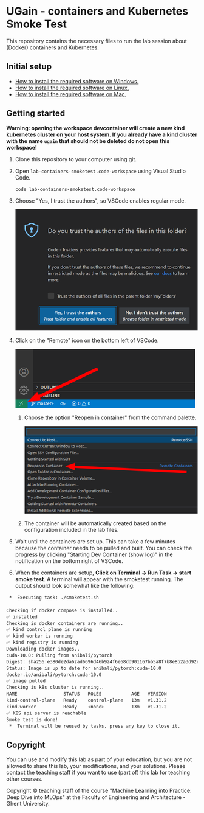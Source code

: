 # UGain - containers and Kubernetes Smoke Test

This repository contains the necessary files to run the lab session about (Docker) containers and Kubernetes.

## Initial setup

* [How to install the required software on Windows.](setup-windows.md)
* [How to install the required software on Linux.](setup-linux.md)
* [How to install the required software on Mac.](setup-mac.md)

## Getting started

**Warning: opening the workspace devcontainer will create a new kind kubernetes cluster on your host system. If you already have a kind cluster with the name `ugain` that should not be deleted do not open this workspace!**

1. Clone this repository to your computer using git.
1. Open `lab-containers-smoketest.code-workspace` using Visual Studio Code.

   ```bash
   code lab-containers-smoketest.code-workspace
   ```

1. Choose "Yes, I trust the authors", so VSCode enables regular mode.

   ![workspace-trust-dialog](images/workspace-trust-dialog.png)

1. Click on the "Remote" icon on the bottom left of VSCode.

   ![remote-button](images/remote-button.png)

   1. Choose the option "Reopen in container" from the command palette.

      ![reopen-in-container](images/reopen-in-container.png)

   1. The container will be automatically created based on the configuration included in the lab files.
1. Wait until the containers are set up. This can take a few minutes because the container needs to be pulled and built. You can check the progress by clicking "Starting Dev Container (show log)" in the notification on the bottom right of VSCode.
1. When the containers are setup, **Click on Terminal -> Run Task -> start smoke test**. A terminal will appear with the smoketest running. The output should look somewhat like the following:

```bash
 *  Executing task: ./smoketest.sh 

Checking if docker compose is installed..
✅ installed
Checking is docker containers are running..
✅ kind control plane is running
✅ kind worker is running
✅ kind registry is running
Downloading docker images..
cuda-10.0: Pulling from anibali/pytorch
Digest: sha256:e380de2da62ad6696d46b924f6e68dd901167bb5a8f7b8e8b2a3d92ef614e8b9
Status: Image is up to date for anibali/pytorch:cuda-10.0
docker.io/anibali/pytorch:cuda-10.0
✅ image pulled
Checking is k8s cluster is running..
NAME                 STATUS   ROLES           AGE   VERSION
kind-control-plane   Ready    control-plane   13m   v1.31.2
kind-worker          Ready    <none>          13m   v1.31.2
✅ K8S api server is reachable
Smoke test is done!
 *  Terminal will be reused by tasks, press any key to close it. 
```

## Copyright

You can use and modify this lab as part of your education, but you are not allowed to share this lab, your modifications, and your solutions. Please contact the teaching staff if you want to use (part of) this lab for teaching other courses.

Copyright © teaching staff of the course "Machine Learning into Practice: Deep Dive into MLOps" at the Faculty of Engineering and Architecture - Ghent University.
